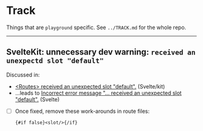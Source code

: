 # Track

Things that are `playground` specific. See `../TRACK.md` for the whole repo.

---

## SvelteKit: unnecessary dev warning: `received an unexpectd slot "default"`

Discussed in:

- [&lt;Routes&gt; received an unexpected slot "default".](https://github.com/sveltejs/kit/issues/981) (Svelte/kit)
- ...leads to [Incorrect error message "... received an unexpected slot "default".](https://github.com/sveltejs/svelte/issues/6325) (Svelte)

- [ ] Once fixed, remove these work-arounds in route files:

   ```
   {#if false}<slot/>{/if}
   ```
